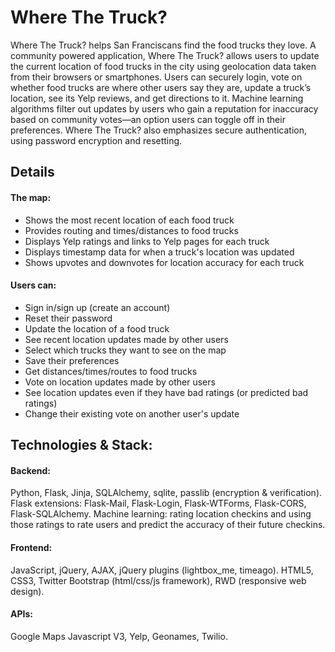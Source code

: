 Where The Truck?
================

Where The Truck? helps San Franciscans find the food trucks they love.  A community powered application, Where The Truck? allows users to update the current location of food trucks in the city using geolocation data taken from their browsers or smartphones.  Users can securely login, vote on whether food trucks are where other users say they are, update a truck’s location, see its Yelp reviews, and get directions to it.  Machine learning algorithms filter out updates by users who gain a reputation for inaccuracy based on community votes—an option users can toggle off in their preferences.  Where The Truck? also emphasizes secure authentication, using password encryption and resetting.

Details
----------------

<h4>The map:</h4>
<ul>
	<li>Shows the most recent location of each food truck</li>
	<li>Provides routing and times/distances to food trucks</li>
	<li>Displays Yelp ratings and links to Yelp pages for each truck</li>
	<li>Displays timestamp data for when a truck's location was updated</li>
	<li>Shows upvotes and downvotes for location accuracy for each truck</li>
</ul>

<h4>Users can:</h4>
<ul>
	<li>Sign in/sign up (create an account)</li>
	<li>Reset their password</li>
	<li>Update the location of a food truck</li>
	<li>See recent location updates made by other users</li>
	<li>Select which trucks they want to see on the map </li>
	<li>Save their preferences</li>
	<li>Get distances/times/routes to food trucks</li>
	<li>Vote on location updates made by other users</li>
	<li>See location updates even if they have bad ratings (or predicted bad ratings)</li>
	<li>Change their existing vote on another user's update</li>
</ul>

Technologies & Stack: 
------------------------

<h4>Backend:</h4>
	Python, Flask, Jinja, SQLAlchemy, sqlite, passlib (encryption & verification).
	Flask extensions: Flask-Mail, Flask-Login, Flask-WTForms, Flask-CORS, 
	Flask-SQLAlchemy.
	Machine learning: rating location checkins and using those ratings to rate 
	users and predict the accuracy of their future checkins.

<h4>Frontend:</h4>
	JavaScript, jQuery, AJAX, jQuery plugins (lightbox_me, timeago).
	HTML5, CSS3, Twitter Bootstrap (html/css/js framework), RWD (responsive web design).

<h4>APIs:</h4>
	Google Maps Javascript V3, Yelp, Geonames, Twilio.